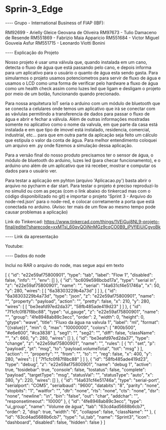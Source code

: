 # Sprin-3_Edge
---- Grupo - International Business of FIAP (IBF):

RM92699 - Arielly Gleice Geovana de Oliveira
RM97673 - Tulio Damaceno de Resende
RM551869 - Fabrizio Maia Apparicio
RM551684 - Victor Miguel Gouveia Asfur
RM551715 - Leonardo Viotti Bonini

---- Explicação do Projeto

Nosso projeto é usar uma válvula que, quando instalada em um cano, detecta o fluxo de água que está passando pelo cano, e depois informa para um aplicativo para o usuário o quanto de água esta sendo gasta. Para simularmos o projeto usamos potenciometros para servir de fluxo de água e usamos o LCD como uma forma de verificar pelo hardware a fluxo de água como um health check assim como luzes led que ligam e desligam o projeto por meio de um botão, funcionando quando precionado.

Para nossa arquitetura IoT seria o arduino com um módulo de bluetooth que se conecta a celulares onde temos um aplicativo que irá se conectar com as vávlulas permitindo a transferencia de dados para passar o fluxo de água e abrir e fechar a válvula. Além de outras informações mostradas somente no aplicativo como o nome da valvula, em que parte da casa está instalada e em que tipo de imovel está instalado, residencia, comercial, industrial, etc... para que em outra parte da aplicação seja feito um cálculo que estipula o valor da conta de água. Para melhor entendimento coloquei um arquivo em .py onde fizemos a simulação dessa aplicação.

Para a versão final do nosso produto precisamos ter o sensor de água, o módulo de bluetooth do arduino, luzes led (para checar funcionamento), e o arduino uno além de um aplicativo que irá receber, mostrar e computar os dados para o usuário ver.

Para testar a aplicação em pyhton (arquivo 'Aplicacao.py') basta abrir o arquivo no pycharm e dar start. Para testar o projeto é preciso reproduzi-lo no simulid ou com as peças (com o link abaixo do tinkercad mas com o código disponibilizado no git) e importar o projeto 'Sprint 3 - Arquivo do node-red.json' para o node-red, e colocar corretamente a porta que está conectada no arduino. (Aviso: ter mais de um flow ao mesmo tempo pode causar problemas a aplicação)

Link do Tinkercad: https://www.tinkercad.com/things/1VEjGuj8NL9-projeto-final/editel?sharecode=xxMTsl_60qvQOiNnMGz9cqCO0B9_iPVfIEiUiCgyoBk

---- Link da apresentação

Youtube: 

---- Dados do node

Inclui no RAR o arquivo do node, mas segue aqui em texto

[
    {
        "id": "e22e59af75800901",
        "type": "tab",
        "label": "Flow 1",
        "disabled": false,
        "info": "",
        "env": []
    },
    {
        "id": "bc609e598bcbd17a",
        "type": "serial in",
        "z": "e22e59af75800901",
        "name": "",
        "serial": "14a631cf4e51746a",
        "x": 50,
        "y": 280,
        "wires": [
            [
                "6a38303229b4a73d"
            ]
        ]
    },
    {
        "id": "6a38303229b4a73d",
        "type": "json",
        "z": "e22e59af75800901",
        "name": "",
        "property": "payload",
        "action": "",
        "pretty": false,
        "x": 210,
        "y": 280,
        "wires": [
            [
                "be3eafd97ed2da37",
                "58fb485ade419d23"
            ]
        ]
    },
    {
        "id": "7f1cfc0f87f8bc88",
        "type": "ui_gauge",
        "z": "e22e59af75800901",
        "name": "",
        "group": "4fe8948ab89c3ecc",
        "order": 2,
        "width": 0,
        "height": 0,
        "gtype": "wave",
        "title": "Fluxo da água na valvula 1",
        "label": "ml",
        "format": "{{value}}",
        "min": 0,
        "max": "10000000",
        "colors": [
            "#00b500",
            "#e6e600",
            "#ca3838"
        ],
        "seg1": "",
        "seg2": "",
        "diff": false,
        "className": "",
        "x": 660,
        "y": 280,
        "wires": []
    },
    {
        "id": "be3eafd97ed2da37",
        "type": "change",
        "z": "e22e59af75800901",
        "name": "",
        "rules": [
            {
                "t": "set",
                "p": "payload",
                "pt": "msg",
                "to": "payload.volumeTotal",
                "tot": "msg"
            }
        ],
        "action": "",
        "property": "",
        "from": "",
        "to": "",
        "reg": false,
        "x": 400,
        "y": 280,
        "wires": [
            [
                "7f1cfc0f87f8bc88"
            ]
        ]
    },
    {
        "id": "58fb485ade419d23",
        "type": "debug",
        "z": "e22e59af75800901",
        "name": "debug 1",
        "active": true,
        "tosidebar": true,
        "console": false,
        "tostatus": false,
        "complete": "payload",
        "targetType": "msg",
        "statusVal": "",
        "statusType": "auto",
        "x": 380,
        "y": 220,
        "wires": []
    },
    {
        "id": "14a631cf4e51746a",
        "type": "serial-port",
        "serialport": "COM5",
        "serialbaud": "9600",
        "databits": "8",
        "parity": "none",
        "stopbits": "1",
        "waitfor": "",
        "dtr": "none",
        "rts": "none",
        "cts": "none",
        "dsr": "none",
        "newline": "\\n",
        "bin": "false",
        "out": "char",
        "addchar": "",
        "responsetimeout": "10000"
    },
    {
        "id": "4fe8948ab89c3ecc",
        "type": "ui_group",
        "name": "Volume de água",
        "tab": "63cd4ad5688b6cb7",
        "order": 2,
        "disp": true,
        "width": "6",
        "collapse": false,
        "className": ""
    },
    {
        "id": "63cd4ad5688b6cb7",
        "type": "ui_tab",
        "name": "Sprint3",
        "icon": "dashboard",
        "disabled": false,
        "hidden": false
    }
]
